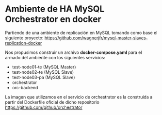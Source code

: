 # Ambiente de HA MySQL Orchestrator en docker

Partiendo de una ambiente de replicación en MySQL tomando como base el siguiente proyecto: https://github.com/wagnerjfr/mysql-master-slaves-replication-docker

Nos propusimos construir un archivo **docker-compose.yaml** para el armado del ambiente con los siguientes servicios:
* test-node01-te (MySQL Master)
* test-node02-te (MySQL Slave)
* test-node03-pa (MySQL Slave)
* orchestrator
* orc-backend

La imagen que utilizamos en el servicio de orchestrator es la construida a partir del Dockerfile oficial de dicho repositorio https://github.com/github/orchestrator